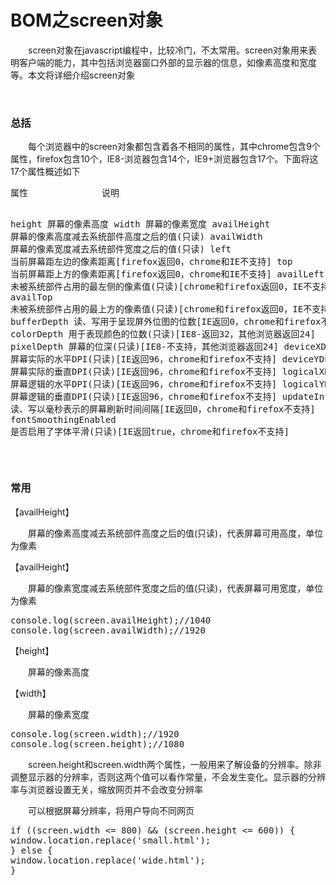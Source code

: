 # BOM之screen对象

&emsp;&emsp;screen对象在javascript编程中，比较冷门，不太常用。screen对象用来表明客户端的能力，其中包括浏览器窗口外部的显示器的信息，如像素高度和宽度等。本文将详细介绍screen对象

&nbsp;

### 总括

&emsp;&emsp;每个浏览器中的screen对象都包含着各不相同的属性，其中chrome包含9个属性，firefox包含10个，IE8-浏览器包含14个，IE9+浏览器包含17个。下面将这17个属性概述如下

<div>
<pre>属性              说明

height            屏幕的像素高度
width             屏幕的像素宽度
availHeight       屏幕的像素高度减去系统部件高度之后的值(只读)
availWidth        屏幕的像素宽度减去系统部件宽度之后的值(只读)
left              当前屏幕距左边的像素距离[firefox返回0，chrome和IE不支持]
top               当前屏幕距上方的像素距离[firefox返回0，chrome和IE不支持]
availLeft         未被系统部件占用的最左侧的像素值(只读)[chrome和firefox返回0，IE不支持]
availTop          未被系统部件占用的最上方的像素值(只读)[chrome和firefox返回0，IE不支持]
bufferDepth       读、写用于呈现屏外位图的位数[IE返回0，chrome和firefox不支持]
colorDepth        用于表现颜色的位数(只读)[IE8-返回32，其他浏览器返回24]
pixelDepth        屏幕的位深(只读)[IE8-不支持，其他浏览器返回24]
deviceXDPI        屏幕实际的水平DPI(只读)[IE返回96，chrome和firefox不支持]
deviceYDPI        屏幕实际的垂直DPI(只读)[IE返回96，chrome和firefox不支持]
logicalXDPI       屏幕逻辑的水平DPI(只读)[IE返回96，chrome和firefox不支持]
logicalYDPI       屏幕逻辑的垂直DPI(只读)[IE返回96，chrome和firefox不支持]
updateInterval      读、写以毫秒表示的屏幕刷新时间间隔[IE返回0，chrome和firefox不支持]
fontSmoothingEnabled     是否启用了字体平滑(只读)[IE返回true，chrome和firefox不支持]</pre>
</div>

&nbsp;

### 常用

【availHeight】

&emsp;&emsp;屏幕的像素高度减去系统部件高度之后的值(只读)，代表屏幕可用高度，单位为像素

【availHeight】

&emsp;&emsp;屏幕的像素宽度减去系统部件宽度之后的值(只读)，代表屏幕可用宽度，单位为像素

<div>
<pre>console.log(screen.availHeight);//1040
console.log(screen.availWidth);//1920</pre>
</div>

【height】

&emsp;&emsp;屏幕的像素高度

【width】

&emsp;&emsp;屏幕的像素宽度

<div>
<pre>console.log(screen.width);//1920
console.log(screen.height);//1080</pre>
</div>

&emsp;&emsp;screen.height和screen.width两个属性，一般用来了解设备的分辨率。除非调整显示器的分辨率，否则这两个值可以看作常量，不会发生变化。显示器的分辨率与浏览器设置无关，缩放网页并不会改变分辨率

&emsp;&emsp;可以根据屏幕分辨率，将用户导向不同网页

<div>
<pre>if ((screen.width &lt;= 800) &amp;&amp; (screen.height &lt;= 600)) {
window.location.replace('small.html');
} else {
window.location.replace('wide.html');
}</pre>
</div>
